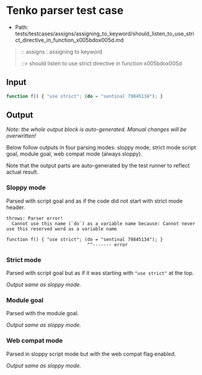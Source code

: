 # Tenko parser test case

- Path: tests/testcases/assigns/assigning_to_keyword/should_listen_to_use_strict_directive_in_function_x005bdox005d.md

> :: assigns : assigning to keyword
>
> ::> should listen to use strict directive in function x005bdox005d

## Input

`````js
function f() { "use strict"; (do = "sentinal 79845134"); }
`````

## Output

_Note: the whole output block is auto-generated. Manual changes will be overwritten!_

Below follow outputs in four parsing modes: sloppy mode, strict mode script goal, module goal, web compat mode (always sloppy).

Note that the output parts are auto-generated by the test runner to reflect actual result.

### Sloppy mode

Parsed with script goal and as if the code did not start with strict mode header.

`````
throws: Parser error!
  Cannot use this name (`do`) as a variable name because: Cannot never use this reserved word as a variable name

function f() { "use strict"; (do = "sentinal 79845134"); }
                              ^^------- error
`````

### Strict mode

Parsed with script goal but as if it was starting with `"use strict"` at the top.

_Output same as sloppy mode._

### Module goal

Parsed with the module goal.

_Output same as sloppy mode._

### Web compat mode

Parsed in sloppy script mode but with the web compat flag enabled.

_Output same as sloppy mode._
